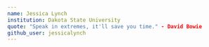 ```yaml
---
name: Jessica Lynch
institution: Dakota State University
quote: "Speak in extremes, it'll save you time." - David Bowie
github_user: jessicalynch
---
```

